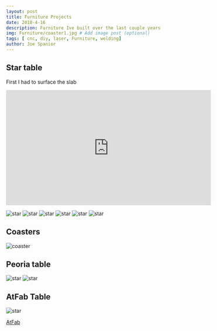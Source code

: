 ```yaml
---
layout: post
title: Furniture Projects
date: 2018-4-16
description: Furniture Ive built over the last couple years
img: Furniture/coaster1.jpg # Add image post (optional)
tags: [ cnc, diy, laser, Furniture, welding]
author: Joe Spanier
---
```



Star table
-----

First I had to surface the slab

<iframe width="560" height="315" src="https://www.youtube.com/embed/UV_Wwc4p9XQ" frameborder="0" allow="accelerometer; autoplay; encrypted-media; gyroscope; picture-in-picture" allowfullscreen></iframe>

![star](/assets/img/Furniture/slab1.jpg)
![star](/assets/img/Furniture/slab2.jpg)
![star](/assets/img/Furniture/slab-laser.jpg)
![star](/assets/img/Furniture/star-weld.jpg)
![star](/assets/img/Furniture/Star-table2.jpg)
![star](/assets/img/Furniture/resin.jpg)

Coasters
----
![coaster](/assets/img/Furniture/coaster1.jpg)

Peoria table
-----

![star](/assets/img/Furniture/peoria-table2.jpg)
![star](/assets/img/Furniture/peoriatable.jpg)

AtFab Table
-----
![star](/assets/img/Furniture/atFab1.jpg)

[AtFab](http://atfab.co/?portfolio=one-to-several-table "on-to-several")
